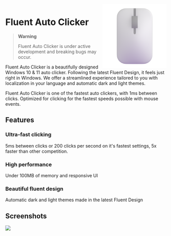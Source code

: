 <img align=right src="assets/FluentAutoClicker.png" width="200px" />

# Fluent Auto Clicker

> **Warning**
>
> Fluent Auto Clicker is under active development and breaking bugs may occur.

Fluent Auto Clicker is a beautifully designed Windows 10 & 11 auto clicker. Following the latest Fluent Design, it feels just right in Windows. We offer a streamlined experience tailored to you with localization in your language and automatic dark and light themes.

Fluent Auto Clicker is one of the fastest auto clickers, with 1ms between clicks. Optimized for clicking for the fastest speeds possible with mouse events.

## Features

### Ultra-fast clicking

5ms between clicks or 200 clicks per second on it's fastest settings, 5x faster than other competition.

### High performance

Under 100MB of memory and responsive UI

### Beautiful fluent design

Automatic dark and light themes made in the latest Fluent Design

## Screenshots

<picture>
  <source media="(prefers-color-scheme: dark)" srcset="https://github.com/RyanLua/FluentAutoClicker/assets/80087248/eee955ac-4429-4262-ba84-48bf99c121d1">
  <source media="(prefers-color-scheme: light)" srcset="https://github.com/RyanLua/FluentAutoClicker/assets/80087248/ea30b709-fe74-4cec-b513-7aebf25d4270">
  <img src="https://github.com/RyanLua/FluentAutoClicker/assets/80087248/ea30b709-fe74-4cec-b513-7aebf25d4270">
</picture>

